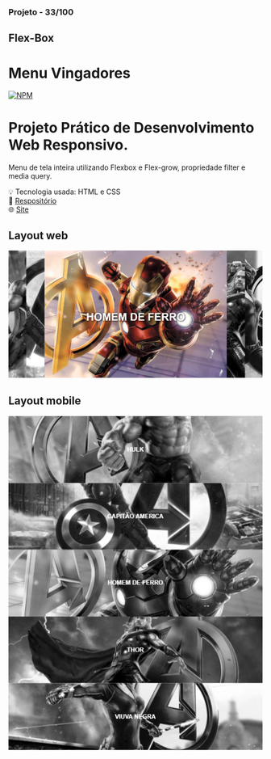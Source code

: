### Projeto - 33/100

## Flex-Box

# Menu Vingadores

[![NPM](https://img.shields.io/npm/l/react)](https://github.com/diego105xz/Projeto_Blog/blob/main/LICENSE) 

# Projeto Prático de Desenvolvimento Web Responsivo.
Menu de tela inteira utilizando Flexbox e Flex-grow, propriedade filter e media query.

💡 Tecnologia usada: HTML e CSS <br>
📂 [Respositório](https://github.com/diego105xz/flex-box) <br>
🌐 [Site](https://diego105xz.github.io/flex-box/) <br>

## Layout web
![Web 1](https://github.com/diego105xz/RepositorioImg/blob/main/VingadoresWeb.jpg)

## Layout mobile
![Mobile 1](https://github.com/diego105xz/RepositorioImg/blob/main/VingadoresMobile.jpg)
